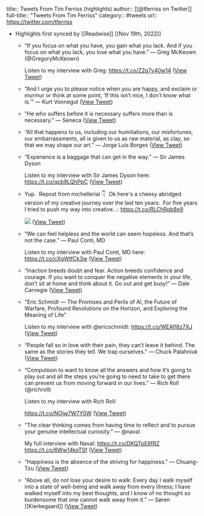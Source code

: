 title:: Tweets From Tim Ferriss (highlights)
author:: [[@tferriss on Twitter]]
full-title:: "Tweets From Tim Ferriss"
category:: #tweets
url:: https://twitter.com/tferriss

- Highlights first synced by [[Readwise]] [[Nov 19th, 2022]]
	- “If you focus on what you have, you gain what you lack. And if you focus on what you lack, you lose what you have.”
	  — Greg McKeown (@GregoryMcKeown)
	  
	  Listen to my interview with Greg: https://t.co/Z2q7v40w14 ([View Tweet](https://twitter.com/tferriss/status/1394747197556723712))
	- “And I urge you to please notice when you are happy, and exclaim or murmur or think at some point, ‘If this isn’t nice, I don’t know what is.’”
	  — Kurt Vonnegut ([View Tweet](https://twitter.com/tferriss/status/1402296405230751744))
	- “He who suffers before it is necessary suffers more than is necessary.” — Seneca ([View Tweet](https://twitter.com/tferriss/status/1407369071214182401))
	- “All that happens to us, including our humiliations, our misfortunes, our embarrassments, all is given to us as raw material, as clay, so that we may shape our art.”
	  — Jorge Luis Borges ([View Tweet](https://twitter.com/tferriss/status/1425116814930030593))
	- “Experience is a baggage that can get in the way.”
	  — Sir James Dyson
	  
	  Listen to my interview with Sir James Dyson here: 
	  https://t.co/qcb9LQhPpC ([View Tweet](https://twitter.com/tferriss/status/1433856541350940672))
	- Yup.⁣
	  ⁣
	  Repost from michellerial 👇⁣
	  ⁣
	  Ok here's a cheesy abridged version of my creative journey over the last ten years:⁣
	  ⁣
	  For five years I tried to push my way into creative...: https://t.co/RLChRpb8e9 
	  
	  ![](https://pbs.twimg.com/media/E_7QtW4UcAU-n7B.jpg) ([View Tweet](https://twitter.com/tferriss/status/1440818412444270598))
	- “We can feel helpless and the world can seem hopeless. And that’s not the case.”
	  — Paul Conti, MD 
	  
	  Listen to my interview with Paul Conti, MD here: https://t.co/cXgWtfCk3w ([View Tweet](https://twitter.com/tferriss/status/1441464183887859713))
	- “Inaction breeds doubt and fear. Action breeds confidence and courage. If you want to conquer the negative elements in your life, don’t sit at home and think about it. Go out and get busy!” — Dale Carnegie ([View Tweet](https://twitter.com/tferriss/status/1442158534293078017))
	- "Eric Schmidt — The Promises and Perils of AI, the Future of Warfare, Profound Revolutions on the Horizon, and Exploring the Meaning of Life" 
	  
	  Listen to my interview with @ericschmidt: https://t.co/WEAfl8z7XJ ([View Tweet](https://twitter.com/tferriss/status/1454975568450101256))
	- “People fall so in love with their pain, they can’t leave it behind. The same as the stories they tell. We trap ourselves.” — Chuck Palahniuk ([View Tweet](https://twitter.com/tferriss/status/1475157547166355461))
	- “Compulsion to want to know all the answers and how it’s going to play out and all the steps you’re going to need to take to get there can prevent us from moving forward in our lives.”
	  — Rich Roll (@richroll)
	  
	  Listen to my interview with Rich Roll: 
	  
	  https://t.co/NOjw7W7Y0W ([View Tweet](https://twitter.com/tferriss/status/1480267165634863106))
	- "The clear thinking comes from having time to reflect and to pursue your genuine intellectual curiosity." — @naval 
	  
	  My full interview with Naval: https://t.co/DKQTpE8fRZ https://t.co/6Ww14koTSf ([View Tweet](https://twitter.com/tferriss/status/1316801574526767108))
	- “Happiness is the absence of the striving for happiness.” — Chuang-Tzu ([View Tweet](https://twitter.com/tferriss/status/1491179622238949376))
	- “Above all, do not lose your desire to walk: Every day I walk myself into a state of well-being and walk away from every illness; I have walked myself into my best thoughts, and I know of no thought so burdensome that one cannot walk away from it.” — Søren [[Kierkegaard]] ([View Tweet](https://twitter.com/tferriss/status/1572976766473441280))